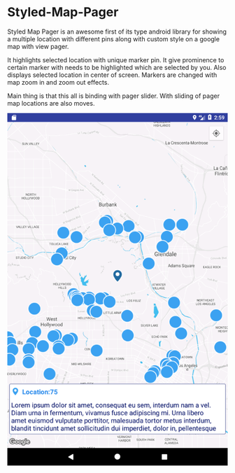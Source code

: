 # Styled-Map-Pager 
Styled Map Pager is an awesome first of its type android library for showing a multiple location with different pins along with custom style on a google map with view pager.

It highlights selected location with unique marker pin. It give prominence to certain marker with needs to be highlighted which are selected by you. Also displays selected location in center of screen. Markers are changed with map zoom in and zoom out effects. 

Main thing is that this all is binding with pager slider. With sliding of pager map locations are also moves.

![alt tag](https://github.com/Bhoomika06/Styled-Map-Pager/blob/master/Screenshot_1490693370.png "Styled Map Pager with prominence of selected location")
